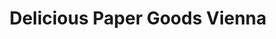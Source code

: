 ---
title: "Delicious Paper Goods Vienna"
url: /wien/delicious-paper-goods-vienna/
shop: Partyzubehör
---